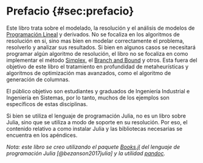 # Prefacio {#sec:prefacio}

Este libro trata sobre el modelado, la resolución y el análisis de modelos de [Programación Lineal]() y derivados. No se focaliza en los algoritmos de resolución en si, sino mas bien en modelar correctamente el problema, resolverlo y analizar sus resultados. Si bien en algunos casos se necesitará programar algún algoritmo de resolución, el libro no se focaliza en como implementar el método [Simplex](), el [Branch and Bound]() y otros. Esta fuera del objetivo de este libro el tratamiento en profundidad de metaheurísticas y algoritmos de optimización mas avanzados, como el algoritmo de generación de columnas.

El público objetivo son estudiantes y graduados de Ingeniería Industrial e Ingeniería en Sistemas, por lo tanto, muchos de los ejemplos son específicos de estas disciplinas.

Si bien se utiliza el lenguaje de programación Julia, no es un libro sobre Julia, sino que se utiliza a modo de soporte en su resolución. Por eso, el contenido relativo a como instalar Julia y las bibliotecas necesarias se encuentra en los apéndices.

_Nota: este libro se creo utilizando el paquete [Books.jl](https://books.huijzer.xyz) del lenguaje de programación Julia [@bezanson2017julia] y la utilidad [pandoc](https://github.com/jgm/pandoc)._
